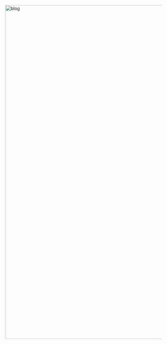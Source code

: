 <img width="1858" height="1073" alt="blog" src="https://github.com/user-attachments/assets/335551d3-f37b-47d9-91b6-c2eb03bebf4b" />
